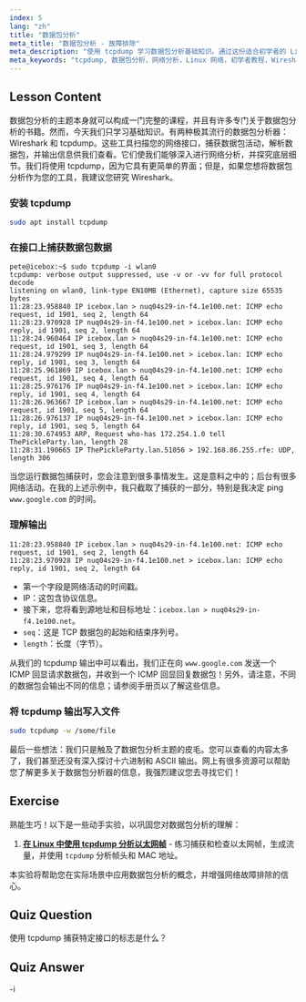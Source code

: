 ```yaml
---
index: 5
lang: "zh"
title: "数据包分析"
meta_title: "数据包分析 - 故障排除"
meta_description: "使用 tcpdump 学习数据包分析基础知识。通过这份适合初学者的 Linux 指南，了解网络流量、捕获数据并解释输出。"
meta_keywords: "tcpdump, 数据包分析，网络分析，Linux 网络，初学者教程，Wireshark, Linux 命令，网络流量"
---
```


## Lesson Content

数据包分析的主题本身就可以构成一门完整的课程，并且有许多专门关于数据包分析的书籍。然而，今天我们只学习基础知识。有两种极其流行的数据包分析器：Wireshark 和 tcpdump。这些工具扫描您的网络接口，捕获数据包活动，解析数据包，并输出信息供我们查看。它们使我们能够深入进行网络分析，并探究底层细节。我们将使用 tcpdump，因为它具有更简单的界面；但是，如果您想将数据包分析作为您的工具，我建议您研究 Wireshark。

### 安装 tcpdump

```bash
sudo apt install tcpdump
```

### 在接口上捕获数据包数据

```plaintext
pete@icebox:~$ sudo tcpdump -i wlan0
tcpdump: verbose output suppressed, use -v or -vv for full protocol decode
listening on wlan0, link-type EN10MB (Ethernet), capture size 65535 bytes
11:28:23.958840 IP icebox.lan > nuq04s29-in-f4.1e100.net: ICMP echo request, id 1901, seq 2, length 64
11:28:23.970928 IP nuq04s29-in-f4.1e100.net > icebox.lan: ICMP echo reply, id 1901, seq 2, length 64
11:28:24.960464 IP icebox.lan > nuq04s29-in-f4.1e100.net: ICMP echo request, id 1901, seq 3, length 64
11:28:24.979299 IP nuq04s29-in-f4.1e100.net > icebox.lan: ICMP echo reply, id 1901, seq 3, length 64
11:28:25.961869 IP icebox.lan > nuq04s29-in-f4.1e100.net: ICMP echo request, id 1901, seq 4, length 64
11:28:25.976176 IP nuq04s29-in-f4.1e100.net > icebox.lan: ICMP echo reply, id 1901, seq 4, length 64
11:28:26.963667 IP icebox.lan > nuq04s29-in-f4.1e100.net: ICMP echo request, id 1901, seq 5, length 64
11:28:26.976137 IP nuq04s29-in-f4.1e100.net > icebox.lan: ICMP echo reply, id 1901, seq 5, length 64
11:28:30.674953 ARP, Request who-has 172.254.1.0 tell ThePickleParty.lan, length 28
11:28:31.190665 IP ThePickleParty.lan.51056 > 192.168.86.255.rfe: UDP, length 306
```

当您运行数据包捕获时，您会注意到很多事情发生。这是意料之中的；后台有很多网络活动。在我的上述示例中，我只截取了捕获的一部分，特别是我决定 ping `www.google.com` 的时间。

### 理解输出

```plaintext
11:28:23.958840 IP icebox.lan > nuq04s29-in-f4.1e100.net: ICMP echo request, id 1901, seq 2, length 64
11:28:23.970928 IP nuq04s29-in-f4.1e100.net > icebox.lan: ICMP echo reply, id 1901, seq 2, length 64
```

- 第一个字段是网络活动的时间戳。
- IP：这包含协议信息。
- 接下来，您将看到源地址和目标地址：`icebox.lan > nuq04s29-in-f4.1e100.net`。
- `seq`：这是 TCP 数据包的起始和结束序列号。
- `length`：长度（字节）。

从我们的 tcpdump 输出中可以看出，我们正在向 `www.google.com` 发送一个 ICMP 回显请求数据包，并收到一个 ICMP 回显回复数据包！另外，请注意，不同的数据包会输出不同的信息；请参阅手册页以了解这些信息。

### 将 tcpdump 输出写入文件

```bash
sudo tcpdump -w /some/file
```

最后一些想法：我们只是触及了数据包分析主题的皮毛。您可以查看的内容太多了，我们甚至还没有深入探讨十六进制和 ASCII 输出。网上有很多资源可以帮助您了解更多关于数据包分析器的信息，我强烈建议您去寻找它们！

## Exercise

熟能生巧！以下是一些动手实验，以巩固您对数据包分析的理解：

1. **[在 Linux 中使用 tcpdump 分析以太网帧](https://labex.io/zh/labs/comptia-analyze-ethernet-frames-with-tcpdump-in-linux-592765)** - 练习捕获和检查以太网帧，生成流量，并使用 `tcpdump` 分析帧头和 MAC 地址。

本实验将帮助您在实际场景中应用数据包分析的概念，并增强网络故障排除的信心。

## Quiz Question

使用 tcpdump 捕获特定接口的标志是什么？

## Quiz Answer

-i
